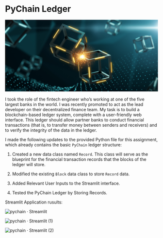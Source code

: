 # PyChain Ledger

![alt=""](Images/application-image.png)



I took the role of the fintech engineer who’s working at one of the five largest banks in the world. I was recently promoted to act as the lead developer on their decentralized finance team. My task is to build a blockchain-based ledger system, complete with a user-friendly web interface. This ledger should allow partner banks to conduct financial transactions (that is, to transfer money between senders and receivers) and to verify the integrity of the data in the ledger.


I made the following updates to the provided Python file for this assignment, which already contains the basic `PyChain` ledger structure:


1. Created a new data class named `Record`. This class will serve as the blueprint for the financial transaction records that the blocks of the ledger will store.

2. Modified the existing `Block` data class to store `Record` data.

3. Added Relevant User Inputs to the Streamlit interface.

4. Tested the PyChain Ledger by Storing Records.

Streamlit Application rusults:

![pychain · Streamlit](https://user-images.githubusercontent.com/110307714/211220887-ef4b1049-9b2c-4e6a-86c6-965fdd531929.png)

![pychain · Streamlit (1)](https://user-images.githubusercontent.com/110307714/211220972-2e8ca1b9-249f-47cb-a87a-ff8543e37319.png)

![pychain · Streamlit (2)](https://user-images.githubusercontent.com/110307714/211220978-9000e3a2-7fe5-4e6f-b352-9a33a5e9fd50.png)

